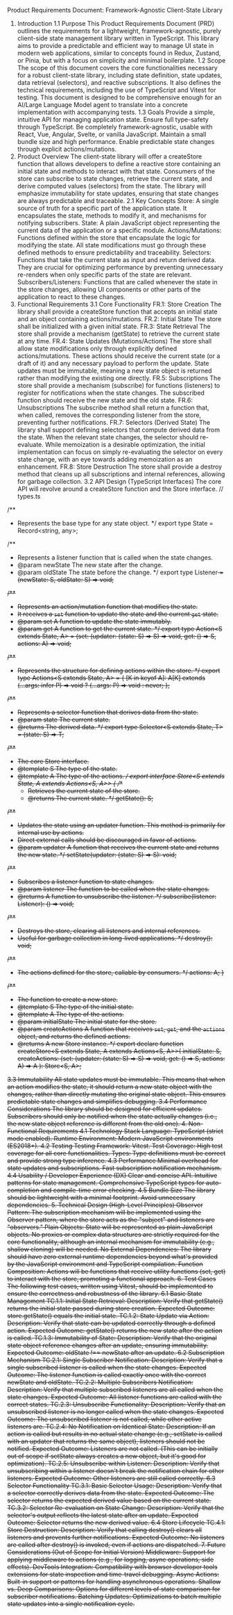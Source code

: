Product Requirements Document: Framework-Agnostic Client-State Library
1. Introduction
1.1 Purpose
This Product Requirements Document (PRD) outlines the requirements for a lightweight, framework-agnostic, purely client-side state management library written in TypeScript. This library aims to provide a predictable and efficient way to manage UI state in modern web applications, similar to concepts found in Redux, Zustand, or Pinia, but with a focus on simplicity and minimal boilerplate.
1.2 Scope
The scope of this document covers the core functionalities necessary for a robust client-state library, including state definition, state updates, data retrieval (selectors), and reactive subscriptions. It also defines the technical requirements, including the use of TypeScript and Vitest for testing. This document is designed to be comprehensive enough for an AI/Large Language Model agent to translate into a concrete implementation with accompanying tests.
1.3 Goals
Provide a simple, intuitive API for managing application state.
Ensure full type-safety through TypeScript.
Be completely framework-agnostic, usable with React, Vue, Angular, Svelte, or vanilla JavaScript.
Maintain a small bundle size and high performance.
Enable predictable state changes through explicit actions/mutations.
2. Product Overview
The client-state library will offer a createStore function that allows developers to define a reactive store containing an initial state and methods to interact with that state. Consumers of the store can subscribe to state changes, retrieve the current state, and derive computed values (selectors) from the state. The library will emphasize immutability for state updates, ensuring that state changes are always predictable and traceable.
2.1 Key Concepts
Store: A single source of truth for a specific part of the application state. It encapsulates the state, methods to modify it, and mechanisms for notifying subscribers.
State: A plain JavaScript object representing the current data of the application or a specific module.
Actions/Mutations: Functions defined within the store that encapsulate the logic for modifying the state. All state modifications must go through these defined methods to ensure predictability and traceability.
Selectors: Functions that take the current state as input and return derived data. They are crucial for optimizing performance by preventing unnecessary re-renders when only specific parts of the state are relevant.
Subscribers/Listeners: Functions that are called whenever the state in the store changes, allowing UI components or other parts of the application to react to these changes.
3. Functional Requirements
3.1 Core Functionality
FR.1: Store Creation
The library shall provide a createStore function that accepts an initial state and an object containing actions/mutations.
FR.2: Initial State
The store shall be initialized with a given initial state.
FR.3: State Retrieval
The store shall provide a mechanism (getState) to retrieve the current state at any time.
FR.4: State Updates (Mutations/Actions)
The store shall allow state modifications only through explicitly defined actions/mutations. These actions should receive the current state (or a draft of it) and any necessary payload to perform the update. State updates must be immutable, meaning a new state object is returned rather than modifying the existing one directly.
FR.5: Subscriptions
The store shall provide a mechanism (subscribe) for functions (listeners) to register for notifications when the state changes. The subscribed function should receive the new state and the old state.
FR.6: Unsubscriptions
The subscribe method shall return a function that, when called, removes the corresponding listener from the store, preventing further notifications.
FR.7: Selectors (Derived State)
The library shall support defining selectors that compute derived data from the state. When the relevant state changes, the selector should re-evaluate. While memoization is a desirable optimization, the initial implementation can focus on simply re-evaluating the selector on every state change, with an eye towards adding memoization as an enhancement.
FR.8: Store Destruction
The store shall provide a destroy method that cleans up all subscriptions and internal references, allowing for garbage collection.
3.2 API Design (TypeScript Interfaces)
The core API will revolve around a createStore function and the Store interface.
// types.ts

/**
 * Represents the base type for any state object.
 */
export type State = Record<string, any>;

/**
 * Represents a listener function that is called when the state changes.
 * @param newState The new state after the change.
 * @param oldState The state before the change.
 */
export type Listener<S extends State> = (newState: S, oldState: S) => void;

/**
 * Represents an action/mutation function that modifies the state.
 * It receives a `set` function to update the state and the current `get` state.
 * @param set A function to update the state immutably.
 * @param get A function to get the current state.
 */
export type Action<S extends State, A> = (set: (updater: (state: S) => S) => void, get: () => S, actions: A) => void;

/**
 * Represents the structure for defining actions within the store.
 */
export type Actions<S extends State, A> = {
  [K in keyof A]: A[K] extends (...args: infer P) => void
    ? (...args: P) => void
    : never;
};

/**
 * Represents a selector function that derives data from the state.
 * @param state The current state.
 * @returns The derived data.
 */
export type Selector<S extends State, T> = (state: S) => T;

/**
 * The core Store interface.
 * @template S The type of the state.
 * @template A The type of the actions.
 */
export interface Store<S extends State, A extends Actions<S, A>> {
  /**
   * Retrieves the current state of the store.
   * @returns The current state.
   */
  getState(): S;

  /**
   * Updates the state using an updater function. This method is primarily for internal use by actions.
   * Direct external calls should be discouraged in favor of actions.
   * @param updater A function that receives the current state and returns the new state.
   */
  setState(updater: (state: S) => S): void;

  /**
   * Subscribes a listener function to state changes.
   * @param listener The function to be called when the state changes.
   * @returns A function to unsubscribe the listener.
   */
  subscribe(listener: Listener<S>): () => void;

  /**
   * Destroys the store, clearing all listeners and internal references.
   * Useful for garbage collection in long-lived applications.
   */
  destroy(): void;

  /**
   * The actions defined for the store, callable by consumers.
   */
  actions: A;
}

/**
 * The function to create a new store.
 * @template S The type of the initial state.
 * @template A The type of the actions.
 * @param initialState The initial state for the store.
 * @param createActions A function that receives `set`, `get`, and the `actions` object, and returns the defined actions.
 * @returns A new Store instance.
 */
export declare function createStore<S extends State, A extends Actions<S, A>>(
  initialState: S,
  createActions: (set: (updater: (state: S) => S) => void, get: () => S, actions: A) => A
): Store<S, A>;


3.3 Immutability
All state updates must be immutable. This means that when an action modifies the state, it should return a new state object with the changes, rather than directly mutating the original state object. This ensures predictable state changes and simplifies debugging.
3.4 Performance Considerations
The library should be designed for efficient updates. Subscribers should only be notified when the state actually changes (i.e., the new state object reference is different from the old one).
4. Non-Functional Requirements
4.1 Technology Stack
Language: TypeScript (strict mode enabled).
Runtime Environment: Modern JavaScript environments (ES2018+).
4.2 Testing
Testing Framework: Vitest.
Test Coverage: High test coverage for all core functionalities.
Types: Type definitions must be correct and provide strong type inference.
4.3 Performance
Minimal overhead for state updates and subscriptions.
Fast subscription notification mechanism.
4.4 Usability / Developer Experience (DX)
Clear and concise API.
Intuitive patterns for state management.
Comprehensive TypeScript types for auto-completion and compile-time error checking.
4.5 Bundle Size
The library should be lightweight with a minimal footprint. Avoid unnecessary dependencies.
5. Technical Design (High-Level Principles)
Observer Pattern: The subscription mechanism will be implemented using the Observer pattern, where the store acts as the "subject" and listeners are "observers."
Plain Objects: State will be represented as plain JavaScript objects. No proxies or complex data structures are strictly required for the core functionality, although an internal mechanism for immutability (e.g., shallow cloning) will be needed.
No External Dependencies: The library should have zero external runtime dependencies beyond what's provided by the JavaScript environment and TypeScript compilation.
Function Composition: Actions will be functions that receive utility functions (set, get) to interact with the store, promoting a functional approach.
6. Test Cases
The following test cases, written using Vitest, should be implemented to ensure the correctness and robustness of the library.
6.1 Basic State Management
TC.1.1: Initial State Retrieval:
Description: Verify that getState() returns the initial state passed during store creation.
Expected Outcome: store.getState() equals the initial state.
TC.1.2: State Update via Action:
Description: Verify that state can be updated correctly through a defined action.
Expected Outcome: getState() returns the new state after the action is called.
TC.1.3: Immutability of State:
Description: Verify that the original state object reference changes after an update, ensuring immutability.
Expected Outcome: oldState !== newState after an update.
6.2 Subscription Mechanism
TC.2.1: Single Subscriber Notification:
Description: Verify that a single subscribed listener is called when the state changes.
Expected Outcome: The listener function is called exactly once with the correct newState and oldState.
TC.2.2: Multiple Subscribers Notification:
Description: Verify that multiple subscribed listeners are all called when the state changes.
Expected Outcome: All listener functions are called with the correct states.
TC.2.3: Unsubscribe Functionality:
Description: Verify that an unsubscribed listener is no longer called when the state changes.
Expected Outcome: The unsubscribed listener is not called, while other active listeners are.
TC.2.4: No Notification on Identical State:
Description: If an action is called but results in no actual state change (e.g., setState is called with an updater that returns the same object), listeners should not be notified.
Expected Outcome: Listeners are not called. (This can be initially out of scope if setState always creates a new object, but it's good for optimization).
TC.2.5: Unsubscribe within Listener:
Description: Verify that unsubscribing within a listener doesn't break the notification chain for other listeners.
Expected Outcome: Other listeners are still called correctly.
6.3 Selector Functionality
TC.3.1: Basic Selector Usage:
Description: Verify that a selector correctly derives data from the state.
Expected Outcome: The selector returns the expected derived value based on the current state.
TC.3.2: Selector Re-evaluation on State Change:
Description: Verify that the selector's output reflects the latest state after an update.
Expected Outcome: Selector returns the new derived value.
6.4 Store Lifecycle
TC.4.1: Store Destruction:
Description: Verify that calling destroy() clears all listeners and prevents further notifications.
Expected Outcome: No listeners are called after destroy() is invoked, even if actions are dispatched.
7. Future Considerations (Out of Scope for Initial Version)
Middleware: Support for applying middleware to actions (e.g., for logging, async operations, side effects).
DevTools Integration: Compatibility with browser developer tools extensions for state inspection and time-travel debugging.
Async Actions: Built-in support or patterns for handling asynchronous operations.
Shallow vs. Deep Comparisons: Options for different levels of state comparison for subscriber notifications.
Batching Updates: Optimizations to batch multiple state updates into a single notification cycle.
